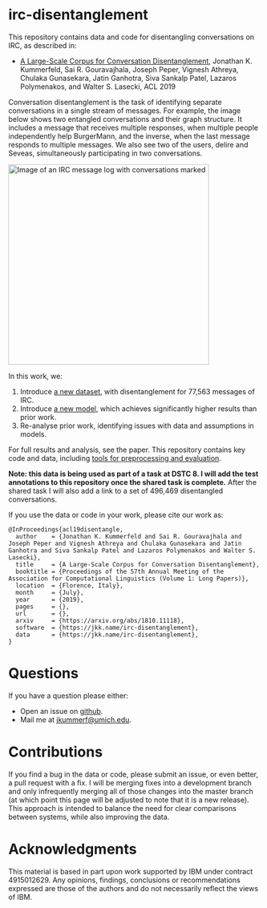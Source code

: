 # irc-disentanglement
This repository contains data and code for disentangling conversations on IRC, as described in:

  - [A Large-Scale Corpus for Conversation Disentanglement](https://arxiv.org/abs/1810.11118),
  Jonathan K. Kummerfeld, Sai R. Gouravajhala, Joseph Peper, Vignesh Athreya, Chulaka Gunasekara, Jatin Ganhotra, Siva Sankalp Patel, Lazaros Polymenakos, and Walter S. Lasecki,
  ACL 2019

Conversation disentanglement is the task of identifying separate conversations in a single stream of messages.
For example, the image below shows two entangled conversations and their graph structure.
It includes a message that receives multiple responses, when multiple people independently help BurgerMann, and the inverse, when the last message responds to multiple messages.
We also see two of the users, delire and Seveas, simultaneously participating in two conversations.

<img src="https://raw.githubusercontent.com/jkkummerfeld/irc-disentanglement/master/example-conversation.png" width="400" alt="Image of an IRC message log with conversations marked">

In this work, we:

1. Introduce [a new dataset](./data/), with disentanglement for 77,563 messages of IRC.
2. Introduce [a new model](./src/), which achieves significantly higher results than prior work.
3. Re-analyse prior work, identifying issues with data and assumptions in models.

For full results and analysis, see the paper.
This repository contains key code and data, including [tools for preprocessing and evaluation](./tools/).

**Note: this data is being used as part of a task at DSTC 8.
I will add the test annotations to this repository once the shared task is complete.**
After the shared task I will also add a link to a set of 496,469 disentangled conversations.

If you use the data or code in your work, please cite our work as:

```
@InProceedings{acl19disentangle,
  author    = {Jonathan K. Kummerfeld and Sai R. Gouravajhala and Joseph Peper and Vignesh Athreya and Chulaka Gunasekara and Jatin Ganhotra and Siva Sankalp Patel and Lazaros Polymenakos and Walter S. Lasecki},
  title     = {A Large-Scale Corpus for Conversation Disentanglement},
  booktitle = {Proceedings of the 57th Annual Meeting of the Association for Computational Linguistics (Volume 1: Long Papers)},
  location  = {Florence, Italy},
  month     = {July},
  year      = {2019},
  pages     = {},
  url       = {},
  arxiv     = {https://arxiv.org/abs/1810.11118},
  software  = {https://jkk.name/irc-disentanglement},
  data      = {https://jkk.name/irc-disentanglement},
}
```

# Questions

If you have a question please either:

- Open an issue on [github](https://github.com/jkkummerfeld/irc-disentanglement/issues).
- Mail me at [jkummerf@umich.edu](mailto:jkummerf@umich.edu).

# Contributions

If you find a bug in the data or code, please submit an issue, or even better, a pull request with a fix.
I will be merging fixes into a development branch and only infrequently merging all of those changes into the master branch (at which point this page will be adjusted to note that it is a new release).
This approach is intended to balance the need for clear comparisons between systems, while also improving the data.

# Acknowledgments

This material is based in part upon work supported by IBM under contract 4915012629.
Any opinions, findings, conclusions or recommendations expressed are those of the authors and do not necessarily reflect the views of IBM.

